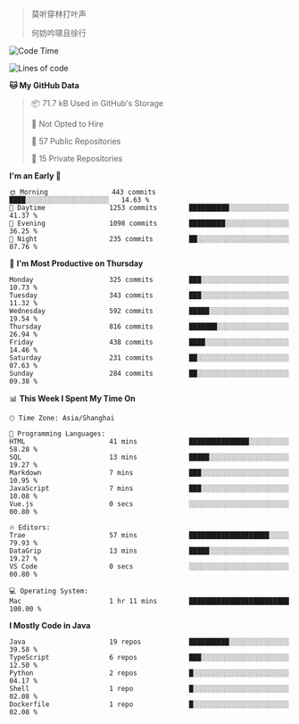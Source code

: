> 莫听穿林打叶声
> 
> 何妨吟啸且徐行

<!-- ![Github Stats](https://github-readme-stats.vercel.app/api?username=catch6&count_private=true&show_icons=true&theme=gruvbox) -->

<!-- ![Top Langs](https://github-readme-stats.vercel.app/api/top-langs/?username=catch6&layout=compact) -->

<!--START_SECTION:waka-->
![Code Time](http://img.shields.io/badge/Code%20Time-2%2C291%20hrs%2025%20mins-blue)

![Lines of code](https://img.shields.io/badge/From%20Hello%20World%20I%27ve%20Written-9.4%20million%20lines%20of%20code-blue)

**🐱 My GitHub Data** 

> 📦 71.7 kB Used in GitHub's Storage 
 > 
> 🚫 Not Opted to Hire
 > 
> 📜 57 Public Repositories 
 > 
> 🔑 15 Private Repositories 
 > 
**I'm an Early 🐤** 

```text
🌞 Morning                443 commits         ████░░░░░░░░░░░░░░░░░░░░░   14.63 % 
🌆 Daytime                1253 commits        ██████████░░░░░░░░░░░░░░░   41.37 % 
🌃 Evening                1098 commits        █████████░░░░░░░░░░░░░░░░   36.25 % 
🌙 Night                  235 commits         ██░░░░░░░░░░░░░░░░░░░░░░░   07.76 % 
```
📅 **I'm Most Productive on Thursday** 

```text
Monday                   325 commits         ███░░░░░░░░░░░░░░░░░░░░░░   10.73 % 
Tuesday                  343 commits         ███░░░░░░░░░░░░░░░░░░░░░░   11.32 % 
Wednesday                592 commits         █████░░░░░░░░░░░░░░░░░░░░   19.54 % 
Thursday                 816 commits         ███████░░░░░░░░░░░░░░░░░░   26.94 % 
Friday                   438 commits         ████░░░░░░░░░░░░░░░░░░░░░   14.46 % 
Saturday                 231 commits         ██░░░░░░░░░░░░░░░░░░░░░░░   07.63 % 
Sunday                   284 commits         ██░░░░░░░░░░░░░░░░░░░░░░░   09.38 % 
```


📊 **This Week I Spent My Time On** 

```text
🕑︎ Time Zone: Asia/Shanghai

💬 Programming Languages: 
HTML                     41 mins             ███████████████░░░░░░░░░░   58.28 % 
SQL                      13 mins             █████░░░░░░░░░░░░░░░░░░░░   19.27 % 
Markdown                 7 mins              ███░░░░░░░░░░░░░░░░░░░░░░   10.95 % 
JavaScript               7 mins              ███░░░░░░░░░░░░░░░░░░░░░░   10.08 % 
Vue.js                   0 secs              ░░░░░░░░░░░░░░░░░░░░░░░░░   00.80 % 

🔥 Editors: 
Trae                     57 mins             ████████████████████░░░░░   79.93 % 
DataGrip                 13 mins             █████░░░░░░░░░░░░░░░░░░░░   19.27 % 
VS Code                  0 secs              ░░░░░░░░░░░░░░░░░░░░░░░░░   00.80 % 

💻 Operating System: 
Mac                      1 hr 11 mins        █████████████████████████   100.00 % 
```

**I Mostly Code in Java** 

```text
Java                     19 repos            ██████████░░░░░░░░░░░░░░░   39.58 % 
TypeScript               6 repos             ███░░░░░░░░░░░░░░░░░░░░░░   12.50 % 
Python                   2 repos             █░░░░░░░░░░░░░░░░░░░░░░░░   04.17 % 
Shell                    1 repo              █░░░░░░░░░░░░░░░░░░░░░░░░   02.08 % 
Dockerfile               1 repo              █░░░░░░░░░░░░░░░░░░░░░░░░   02.08 % 
```




<!--END_SECTION:waka-->
